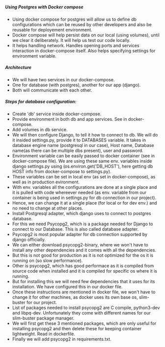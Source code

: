 
##### Using Postgres with Docker compose

- Using docker compose for postgres will allow us to define db configurations which can be reused by other developers and also be reusable for deployement environment.
- Docker compose will help persist data on our local (using volumes), until we clear it deliberately. It will help us test our code locally.
- It helps handling network. Handles opening ports and services interaction in docker-compose itself. Also helps specifying settings for environment variable.

##### Architecture

- We will have two services in our docker-compose.
- One for database (with postgres), another for our app (django).
- Both will communicate with each other.

##### Steps for database configuration:

- Create 'db' service inside docker-compose.
- Provide environment in both db and app services. See in docker-compose.
- Add volumes in db service.
- We will then configure Django, to tell it how to connect to db. We will do it insided settings.py, provide it to DATABASES variable. It takes in database engine name (postgresql in our case), Host name, Database name(as there can be multiple dbs present), user and password.
- Environment variable can be easily passed to docker container (see in docker-compose file). We are using these same env. variables inside django settings.py using (os.environ.get('DB_HOST'), here getting db HOST info from docker-compose to settings.py).
- These variables can be set in local env (as set in docker-compose), as well as in production evironment.
- With env. variables all the configurations are done at a single place and it is pulled with code whereever needed (as env. variable from our container is being used in settings.py for db connection in our project).
- Hence, we can change it at a single place (for local or for dev env.) and no need to change at other places.
- Install Postgresql adapter, which django uses to connect to postgres database.
- For this we need Psycopg2, which is a package needed for Django to connect to our Database. This is also called database adapter.
- Psycopg2 is most popular adapter for db connection supported by django officially.
- We can either download psycopg2-binary, where we won't have to install any other dependencies and it comes with all the dependencies.
- But this is not good for production as it is not optimized for the os it is running on (so slow performance).
- Other is psycopg2, which has good performace as it is compiled from source code when installed and it is compiled for specific os where it is running.
- But for installing this we will need few dependencies that it uses for its installation. We have configured this in our docker file.
- Once these instructions are mentioned in docker file, we won't have to change it for other machines, as docker uses its own base os, slim-buster for our project.
- List of packages needed to install psycopg2 are C compile, python3-dev and libpq-dev. Unfortunately they come with different names for our slim-buster package manager.
- We will first get these 3 mentioned packages, which are only useful for installing psycopg2 and then delete these for keeping container lightweight. Read in dockerfile.
- Finally we will add psycopg2 in requirements.txt.
